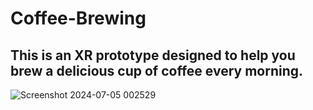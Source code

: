 # Coffee-Brewing

## This is an XR prototype designed to help you brew a delicious cup of coffee every morning.

![Screenshot 2024-07-05 002529](https://github.com/GabrielM33/Coffee-Brewing/assets/123421871/9be0cf70-53f0-4d99-a84b-d1e3da5a53c0)
